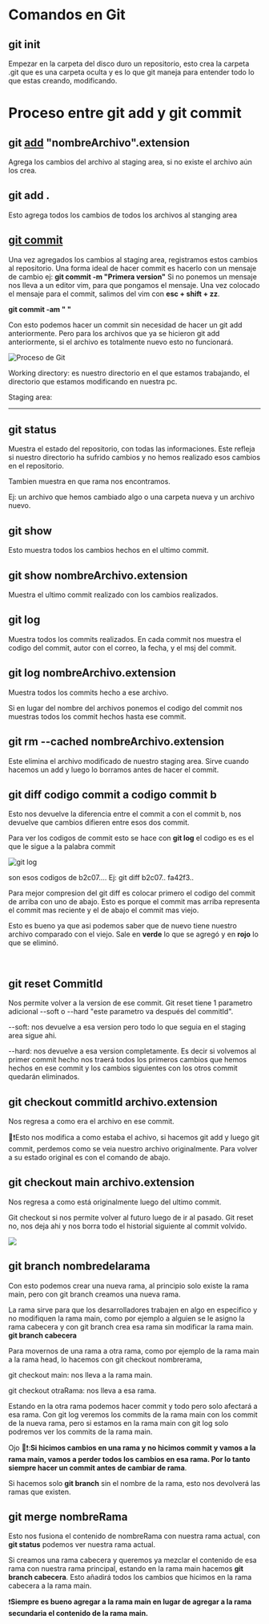 # Comandos en Git

## git init

Empezar en la carpeta del disco duro un repositorio, esto crea la carpeta .git que es una carpeta oculta y es lo que git maneja para entender todo lo que estas creando, modificando.

# Proceso entre git add y git commit

## git [add](https://git-scm.com/docs/git-add) "nombreArchivo".extension

Agrega los cambios del archivo al staging area, si no existe el archivo aún los crea.

## git add .

Esto agrega todos los cambios de todos los archivos al stanging area

## [git commit](https://git-scm.com/docs/git-commit)

Una vez agregados los cambios al staging area, registramos estos cambios al repositorio.
Una forma ideal de hacer commit es hacerlo con un mensaje de cambio ej:
**git commit -m "Primera version"**
Si no ponemos un mensaje nos lleva a un editor vim, para que pongamos el mensaje.
Una vez colocado el mensaje para el commit, salimos del vim con **esc + shift + zz**.

**git commit -am " "**

Con esto podemos hacer un commit sin necesidad de hacer un git add anteriormente. Pero para los archivos que ya se hicieron git add anteriormente, si el archivo es totalmente nuevo esto no funcionará.

![Proceso de Git](https://res.cloudinary.com/practicaldev/image/fetch/s--D7nJOADN--/c_imagga_scale,f_auto,fl_progressive,h_900,q_auto,w_1600/https://cl.ly/569e7f0bbfaf/download/Image%25202018-08-29%2520at%25208.26.35%2520PM.png)

Working directory: es nuestro directorio en el que estamos trabajando, el directorio que estamos modificando en nuestra pc.

Staging area:

---

## git status

Muestra el estado del repositorio, con todas las informaciones. Este refleja si nuestro directorio ha sufrido cambios y no hemos realizado esos cambios en el repositorio.

Tambien muestra en que rama nos encontramos.

Ej: un archivo que hemos cambiado algo o una carpeta nueva y un archivo nuevo.

## git show

Esto muestra todos los cambios hechos en el ultimo commit.

## git show nombreArchivo.extension

Muestra el ultimo commit realizado con los cambios realizados.

## git log

Muestra todos los commits realizados. En cada commit nos muestra el codigo del commit, autor con el correo, la fecha, y el msj del commit.

## git log nombreArchivo.extension

Muestra todos los commits hecho a ese archivo.

Si en lugar del nombre del archivos ponemos el codigo del commit nos muestras todos los commit hechos hasta ese commit.

## git rm --cached nombreArchivo.extension

Este elimina el archivo modificado de nuestro staging area. Sirve cuando hacemos un add y luego lo borramos antes de hacer el commit.

## git diff **codigo commit a** **codigo commit b**

Esto nos devuelve la diferencia entre el commit a con el commit b, nos devuelve que cambios difieren entre esos dos commit.

Para ver los codigos de commit esto se hace con **git log** el codigo es es el que le sigue a la palabra commit

![git log](https://desarrolloweb.com/archivoimg/general/4092.png)

son esos codigos de b2c07....
Ej: git diff b2c07.. fa42f3..

Para mejor compresion del git diff es colocar primero el codigo del commit de arriba con uno de abajo. Esto es porque el commit mas arriba representa el commit mas reciente y el de abajo el commit mas viejo.

Esto es bueno ya que asi podemos saber que de nuevo tiene nuestro archivo comparado con el viejo. Sale en **verde** lo que se agregó y en **rojo** lo que se eliminó.

<br>

## git reset CommitId

Nos permite volver a la version de ese commit.
Git reset tiene 1 parametro adicional --soft o --hard "este parametro va después del commitId".

--soft: nos devuelve a esa version pero todo lo que seguia en el staging area sigue ahi.

--hard: nos devuelve a esa version completamente. Es decir si volvemos al primer commit hecho nos traerá todos los primeros cambios que hemos hechos en ese commit y los cambios siguientes con los otros commit quedarán eliminados.

## git checkout commitId archivo.extension

Nos regresa a como era el archivo en ese commit.

👀❗Esto nos modifica a como estaba el achivo, si hacemos git add y luego git commit, perdemos como se veia nuestro archivo originalmente. Para volver a su estado original es con el comando de abajo.

## git checkout main archivo.extension

Nos regresa a como está originalmente luego del ultimo commit.

Git checkout si nos permite volver al futuro luego de ir al pasado. Git reset no, nos deja ahi y nos borra todo el historial siguiente al commit volvido.

![](https://static.platzi.com/media/user_upload/Git%20rm%20Git%20Reset-91d9ece5-b894-48ca-8102-f3bc9e91c5f1.jpg)

## git branch nombredelarama

Con esto podemos crear una nueva rama, al principio solo existe la rama main, pero con git branch creamos una nueva rama.

La rama sirve para que los desarrolladores trabajen en algo en especifico y no modifiquen la rama main, como por ejemplo a alguien se le asigno la rama cabecera y con git branch crea esa rama sin modificar la rama main. **git branch cabecera**

Para movernos de una rama a otra rama, como por ejemplo de la rama main a la rama head, lo hacemos con git checkout nombrerama,

git checkout main: nos lleva a la rama main.

git checkout otraRama: nos lleva a esa rama.

Estando en la otra rama podemos hacer commit y todo pero solo afectará a esa rama. Con git log veremos los commits de la rama main con los commit de la nueva rama, pero si estamos en la rama main con git log solo podremos ver los commits de la rama main.

Ojo 👀❗:**Si hicimos cambios en una rama y no hicimos commit y vamos a la rama main, vamos a perder todos los cambios en esa rama. Por lo tanto siempre hacer un commit antes de cambiar de rama**.

Si hacemos solo **git branch** sin el nombre de la rama, esto nos devolverá las ramas que existen.

## git merge nombreRama

Esto nos fusiona el contenido de nombreRama con nuestra rama actual, con **git status** podemos ver nuestra rama actual.

Si creamos una rama cabecera y queremos ya mezclar el contenido de esa rama con nuestra rama principal, estando en la rama main hacemos **git branch cabecera**. Esto añadirá todos los cambios que hicimos en la rama cabecera a la rama main.

❗**Siempre es bueno agregar a la rama main en lugar de agregar a la rama secundaria el contenido de la rama main.**
